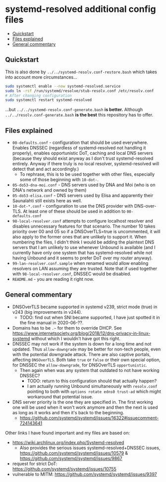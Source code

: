 <!-- @format -->

# systemd-resolved additional config files

<!-- editorconfig-checker-disable -->
<!-- prettier-ignore-start -->

<!-- START doctoc generated TOC please keep comment here to allow auto update -->
<!-- DON'T EDIT THIS SECTION, INSTEAD RE-RUN doctoc TO UPDATE -->

- [Quickstart](#quickstart)
- [Files explained](#files-explained)
- [General commentary](#general-commentary)

<!-- END doctoc generated TOC please keep comment here to allow auto update -->

<!-- prettier-ignore-end -->
<!-- editorconfig-checker-enable -->

## Quickstart

This is also done by `../../systemd-resolv.conf-restore.bash` which takes into
account more circumstances...

```bash
sudo systemctl enable --now systemd-resolved.service
sudo ln -rsf /run/systemd/resolve/stub-resolv.conf /etc/resolv.conf
# After changing configuration
sudo systemctl restart systemd-resolved
```

...but `../../systemd-resolv.conf-generate.bash` **is better.** Although
`../../resolv.conf-generate.bash` **is the best** this repository has to
offer.

## Files explained

- `00-defaults.conf` - configuration that should be used everywhere. Enables
  DNSSEC (regardless of systemd-resolved not handling it properly), enables
  opportunistic DoT, caching and local DNS servers (because they should exist
  anyway as I don't trust systemd-resolved entirely. Anyway if there truly is
  no local resolver, systemd-resolved will detect that and act accordingly.)
  - To rephrase, this is to be used together with other files, especially some
    of those beginning with `10-dot-`.
- `05-do53-dna-moi.conf` - DNS servers used by DNA and Moi (who is on DNA's
  network and owned by them)
- `05-do53-elisa.conf` - DNS servers used by Elisa and apparently their
  Saunalahti still exists here as well.
- `10-dot-*.conf` - configuration to use the DNS provider with DNS-over-TLS.
  At least one of these should be used in addition to `00-defaults.conf`
- `98-local-resolver.conf` attempts to configure localhost resolver and
  disables unnecessary features for that scenario. The number 10 takes
  priority over 00 and 05 so if a DNSOverTLS=true is uncommented, it will also
  apply to the former ones that are unlikely to support it. When numbering the
  files, I didn't think I would be adding the plaintext DNS servers that I am
  unlikely to use whenever Unbound is available (and I currently have only one
  system that has systemd-resolved while not having Unbound and it seems to
  prefer DoT over my router anyway).
- `99-lan-resolver.conf.sample` when renamed would allow enabling resolvers on
  LAN assuming they are trusted. Note that if used together with
  `98-local-resolver.conf`, DNSSEC would be disabled.
- `README.md` - you are reading it right now.

## General commentary

- DNSOverTLS became supported in systemd v239, strict mode (true) in v243 (big
  improvements in v244).
  - TODO: find out when SNI became supported, I have just spotted it in the
    fine manual in 2020-06-??.
- Domains has to be `.~` for them to override DHCP. See
  https://www.internetsociety.org/blog/2018/12/dns-privacy-in-linux-systemd
  without which I wouldn't have got this right.
- DNSSEC may not work if the system is down for a long time and not updated.
  Thus `allow-downgrade` may be better for non-tech people, even with the
  potential downgrade attack. There are also captive portals, affecting
  `DNSOverTLS`. Both take `true` or `false` or their own special option, for
  DNSSEC the `allow-downgrade`, for DNSOverTLS `opportunistic`.
  - Then again when was any system that outdated to not have working DNSSEC?
    - TODO: return to this configuration should that actually happen?
    - I am actually running Unbound simultaneously with `resolv.conf` pointing
      to both with `options rotate edns0 trust-ad` which might workaround that
      potential issue.
- DNS server priority is the one they are specified in. The first working one
  will be used when it won't work anymore and then the next is used as long as
  it works and then it's back to the beginning.
  - https://github.com/systemd/systemd/issues/16322#issuecomment-724143641

Other links I have found important and my files are based on:

- https://wiki.archlinux.org/index.php/Systemd-resolved
  - Also provides the serious issues systemd-resolved+DNSSEC issues,
    https://github.com/systemd/systemd/issues/10579 &
    https://github.com/systemd/systemd/issues/9867
- request for strict DoT: https://github.com/systemd/systemd/issues/10755
- vulnerable to MITM: https://github.com/systemd/systemd/issues/9397

